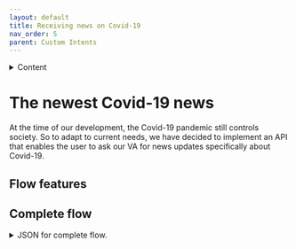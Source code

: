 ```yaml
---
layout: default
title: Receiving news on Covid-19
nav_order: 5
parent: Custom Intents
---
```


<details close markdown="block">
  <summary>
    Content
  </summary>
  {: .text-delta }
1. TOC
{:toc}
</details>

# The newest Covid-19 news

At the time of our development, the Covid-19 pandemic still controls society. So to adapt to current needs, we have decided to implement an API that enables the user to ask our VA for news updates specifically about Covid-19.

## Flow features

## Complete flow

<!--- flowimage --->

<details close markdown="block">
  <summary>
    JSON for complete flow.
  </summary>

<!--- JSON --->